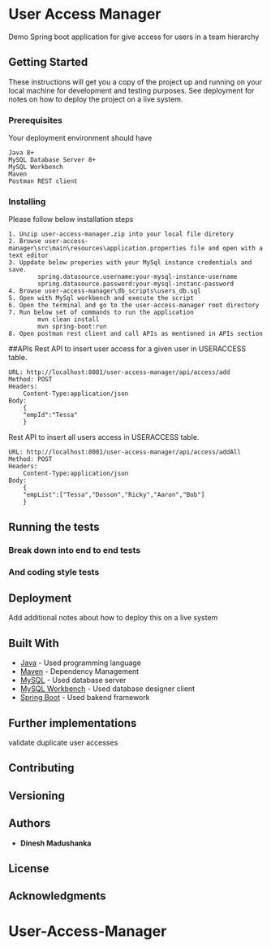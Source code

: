 # User Access Manager

Demo Spring boot application for give access for users in a team hierarchy

## Getting Started

These instructions will get you a copy of the project up and running on your local machine for development and testing purposes. See deployment for notes on how to deploy the project on a live system.

### Prerequisites

Your deployment environment should have 
```
Java 8+
MySQL Database Server 8+
MySQL Workbench
Maven
Postman REST client

```

### Installing

Please follow below installation steps


```
1. Unzip user-access-manager.zip into your local file diretory
2. Browse user-access-manager\src\main\resources\application.properties file and open with a text editor
3. Uppdate below properies with your MySql instance credentials and save.
		spring.datasource.username:your-mysql-instance-username
		spring.datasource.password:your-mysql-instanc-password
4. Browse user-access-manager\db_scripts\users_db.sql  
5. Open with MySql workbench and execute the script
6. Open the terminal and go to the user-access-manager root directory
7. Run below set of commands to run the application
		mvn clean install 
		mvn spring-boot:run
8. Open postman rest client and call APIs as mentioned in APIs section 
```


##APIs
Rest API to insert user access for a given user in USERACCESS table.

```
URL: http://localhost:8081/user-access-manager/api/access/add
Method: POST
Headers:
	Content-Type:application/json
Body:
	{
	"empId":"Tessa"
	}
```

Rest API to insert all users access in USERACCESS table.

```
URL: http://localhost:8081/user-access-manager/api/access/addAll
Method: POST
Headers:
	Content-Type:application/json
Body:
	{
	"empList":["Tessa","Dosson","Ricky","Aaron","Bob"]
	}
```

## Running the tests


### Break down into end to end tests


### And coding style tests


## Deployment

Add additional notes about how to deploy this on a live system

## Built With

* [Java](https://www.oracle.com/sg/java/technologies/javase-downloads.html) - Used programming language
* [Maven](https://maven.apache.org/) - Dependency Management
* [MySQL](https://www.mysql.com/) - Used database server
* [MySQL Workbench](https://www.mysql.com/products/workbench/) - Used database designer client
* [Spring Boot](http://start.spring.io/) - Used bakend framework


## Further implementations

validate duplicate user accesses

## Contributing



## Versioning


## Authors

* **Dinesh Madushanka**



## License



## Acknowledgments

# User-Access-Manager
